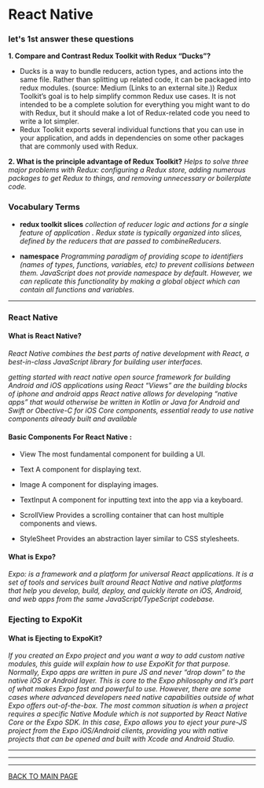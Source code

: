 # **React Native**

### **let's 1st answer these questions**

**1. Compare and Contrast Redux Toolkit with Redux “Ducks”?**
* Ducks is a way to bundle reducers, action types, and actions into the same file. Rather than splitting up related code, it can be packaged into redux modules. (source: Medium (Links to an external site.)) Redux Toolkit’s goal is to help simplify common Redux use cases. It is not intended to be a complete solution for everything you might want to do with Redux, but it should make a lot of Redux-related code you need to write a lot simpler. 
* Redux Toolkit exports several individual functions that you can use in your application, and adds in dependencies on some other packages that are commonly used with Redux.

**2. What is the principle advantage of Redux Toolkit?**
*Helps to solve three major problems with Redux: configuring a Redux store, adding numerous packages to get Redux to things, and removing unnecessary or boilerplate code.*


### **Vocabulary Terms**
* **redux toolkit slices** 
*collection of reducer logic and actions for a single feature of application . Redux state is typically organized into slices, defined by the reducers that are passed to combineReducers.*

* **namespace** 
*Programming paradigm of providing scope to identifiers (names of types, functions, variables, etc) to prevent collisions between them. JavaScript does not provide namespace by default. However, we can replicate this functionality by making a global object which can contain all functions and variables.*


***

### **React Native**

#### **What is React Native?**
*React Native combines the best parts of native development with React, a best-in-class JavaScript library for building user interfaces.*

*getting started with react native open source framework for building Android and iOS applications using React “Views” are the building blocks of iphone and android apps React native allows for developing “native apps” that would otherwise be written in Kotlin or Java for Android and Swift or Obective-C for iOS Core components, essential ready to use native components already built and available*

#### **Basic Components For React Native :**

* View The most fundamental component for building a UI.

* Text A component for displaying text.

* Image A component for displaying images.

* TextInput A component for inputting text into the app via a keyboard.

* ScrollView Provides a scrolling container that can host multiple components and views.

* StyleSheet Provides an abstraction layer similar to CSS stylesheets.

#### **What is Expo?**

*Expo: is a framework and a platform for universal React applications. It is a set of tools and services built around React Native and native platforms that help you develop, build, deploy, and quickly iterate on iOS, Android, and web apps from the same JavaScript/TypeScript codebase.*


### **Ejecting to ExpoKit**

#### **What is Ejecting to ExpoKit?**
*If you created an Expo project and you want a way to add custom native modules, this guide will explain how to use ExpoKit for that purpose. Normally, Expo apps are written in pure JS and never “drop down” to the native iOS or Android layer. This is core to the Expo philosophy and it’s part of what makes Expo fast and powerful to use. However, there are some cases where advanced developers need native capabilities outside of what Expo offers out-of-the-box. The most common situation is when a project requires a specific Native Module which is not supported by React Native Core or the Expo SDK. In this case, Expo allows you to eject your pure-JS project from the Expo iOS/Android clients, providing you with native projects that can be opened and built with Xcode and Android Studio.*


***
***
***
[BACK TO MAIN PAGE](https://github.com/farahalwahaibi/Reading-Notes/blob/main/README.md)

